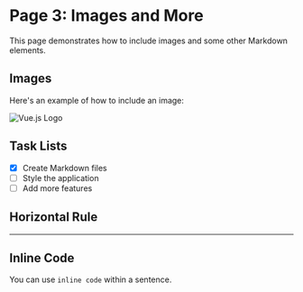 # Page 3: Images and More

This page demonstrates how to include images and some other Markdown elements.

## Images

Here's an example of how to include an image:

![Vue.js Logo](https://vuejs.org/images/logo.png)

## Task Lists

- [x] Create Markdown files
- [ ] Style the application
- [ ] Add more features

## Horizontal Rule

---

## Inline Code

You can use `inline code` within a sentence.
